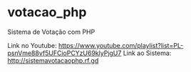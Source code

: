 # votacao_php
Sistema de Votação com PHP

Link no Youtube: https://www.youtube.com/playlist?list=PL-psnVme88vf5UFCioPCYzU69klyPjgU7
Link ao Sistema: http://sistemavotacaophp.rf.gd
